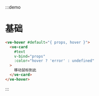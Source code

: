 :::demo

# 基础

```html
<ve-hover #default="{ props, hover }">
  <ve-card
    #text 
    v-bind="props"
    :color="hover ? 'error' : undefined"
  >
    移动鼠标到此
  </ve-card>
</ve-hover>
```

:::